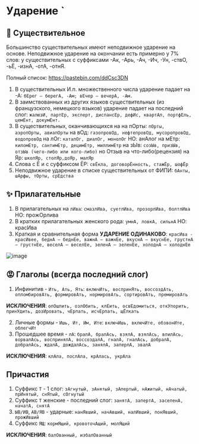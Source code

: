 # Ударение `
## 🐶 Существительное
Большинство существительных имеют неподвижное ударение на основе. Неподвижное ударение на окончании есть примерно у 7% слов: у существительных с суффиксами -Ак, -Арь, -Ач, -Ич, -Ун, -ствО, -ьЁ, -изнА, -отА, -отнЯ. 

Полный список: https://pastebin.com/ddCsc3DN

1) В существительных И.п. множественного числа ударение падает на -А: `бЕрег — берегА, -Ам; вЕчер — вечерА, -Ам.`
2) В заимствованных из других языков существительных (из французского, немецкого языков) ударение падает на последний слог: `жалюзИ, партЕр, эксперт, диспансЕр, дефИс, квартАл, портфЕль, цемЕнт, докумЕнт.`
3) В существительных, оканчивающихся на
на пОрты: `пОрты, аэропОрты, авиапОрты`
на вОд: `газопровОд, нефтепровОд, мусоропровОд, водопровОд`
на лОг: `каталОг, диалОг, монолОг` НО: анАлог
на мЕтр: `киломЕтр, сантимЕтр, децимЕтр, миллимЕтр`
на зЫв: `созЫв, призЫв, отзЫв (чего-либо или кого-либо)` но Отзыв на что-либо(рецензия)
на Яр: `школЯр, столЯр,доЯр, малЯр`
4) Слова с Ё и с суффиксом ЁР: `свЁкла, договорЁнность, стажЁр, шофЁр`
5) Неподвижное ударение в списке существительных от ФИПИ: `бАнты, шАрфы, тОрты, срЕдства`

## ✨ Прилагательные
1) В прилагательных на `лИва`: `смазлИва, суетлИва, прозорлИва, болтлИва` НО: прожОрлива
2) В кратких прилагательных женского рода: `умнА, ловкА, сильнА` НО: красИва 
3) Краткая и сравнительная форма **УДАРЕНИЕ ОДИНАКОВО**: `красИва - красИвее, беднА — беднЕе, важнА — важнЕе, вкуснА — вкуснЕе, грустнА — грустнЕе, веселА — веселЕе, зеленА — зеленЕе, холоднА — холоднЕе`

![image](https://user-images.githubusercontent.com/70198995/163811610-09355249-6ffb-4447-8f46-47450074cc7b.png)

## 😡 Глаголы (всегда последний слог)
1) Инфинитив - `Ить, Ать, Ять`: `включИть, воспринЯть, воссоздАть, опломбировАть, формировАть, нормировАть, сортировАть, премировАть`

**ИСКЛЮЧЕНИЯ**: `опОшлить, озлОбить, клЕить, освЕдомиться, откУпорить, принУдить, дозИровать, чЕрпать, исчЕрпать, щЁлкать`

2) Личные формы - `Ишь, Ит, Им, Ите`: `включИшь, включИте, обзвонИте, облегчИт`
3) Прошедшее время - `лА`:  `бралА, бралАсь, взялА, взялАсь, влилАсь, ворвалАсь, воспринялА, воссоздалА, гналА, гналАсь, добралА, добралАсь, ждалА, дождалАсь, занялА, заперлА, звалА`

**ИСКЛЮЧЕНИЯ**: `клАла, послАла, крАлась, укрАла`

## Причастия
1) Cуффикс `Т` - 1 слог: `зАгнутый, зАнятый, зАпертый, нАжитый, нАчатый, прИнятый, снЯтый, сОгнутый`
2) Суффикс `Т` женские - последний слог: `занятА, запертА, заселенА, начатА, снятА`
3) `ЫВ/ИВ`, `АВ/ЯВ` - ударные: `нанЯвший, начАвший, налИвший, понЯвший, прожИвший`
5) Суффикс `ЯЩ`: `кормЯщий, кровоточАщий, молЯщий`

**ИСКЛЮЧЕНИЯ**: `балОванный, избалОванный`

